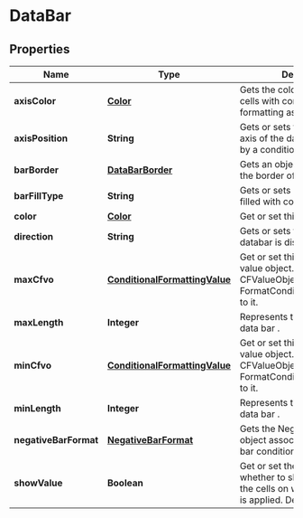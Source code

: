 
# DataBar

## Properties
Name | Type | Description | Notes
------------ | ------------- | ------------- | -------------
**axisColor** | [**Color**](Color.md) | Gets the color of the axis for cells with conditional formatting as data bars. |  [optional]
**axisPosition** | **String** | Gets or sets the position of the axis of the data bars specified by a conditional    formatting rule. |  [optional]
**barBorder** | [**DataBarBorder**](DataBarBorder.md) | Gets an object that specifies the border of a data bar. |  [optional]
**barFillType** | **String** | Gets or sets how a data bar is filled with color. |  [optional]
**color** | [**Color**](Color.md) | Get or set this DataBar&#39;s Color.              |  [optional]
**direction** | **String** | Gets or sets the direction the databar is displayed. |  [optional]
**maxCfvo** | [**ConditionalFormattingValue**](ConditionalFormattingValue.md) | Get or set this DataBar&#39;s max value object.  Cannot set null or CFValueObject    with type FormatConditionValueType.Min to it.              |  [optional]
**maxLength** | **Integer** | Represents the max length of data bar . |  [optional]
**minCfvo** | [**ConditionalFormattingValue**](ConditionalFormattingValue.md) | Get or set this DataBar&#39;s min value object.  Cannot set null or CFValueObject   with type FormatConditionValueType.Max to it.              |  [optional]
**minLength** | **Integer** | Represents the min length of data bar .              |  [optional]
**negativeBarFormat** | [**NegativeBarFormat**](NegativeBarFormat.md) | Gets the NegativeBarFormat object associated with a data bar conditional     formatting rule. |  [optional]
**showValue** | **Boolean** | Get or set the flag indicating whether to show the values of the cells on   which this data bar is applied.  Default value is true.              |  [optional]



